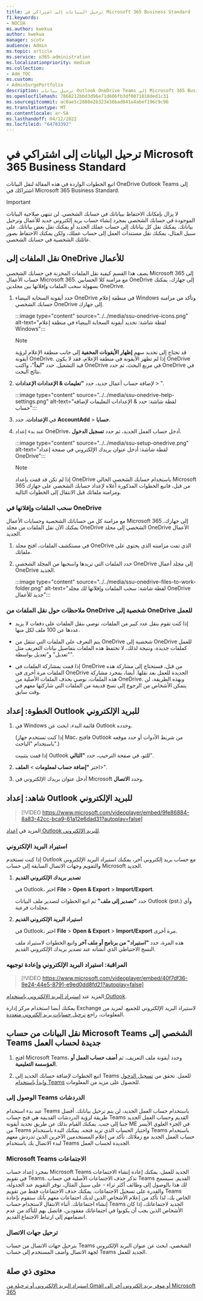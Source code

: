 ```yaml
---
title: ترحيل البيانات إلى اشتراكي في Microsoft 365 Business Standard
f1.keywords:
- NOCSH
ms.author: kwekua
author: kwekua
manager: scotv
audience: Admin
ms.topic: article
ms.service: o365-administration
ms.localizationpriority: medium
ms.collection:
- Adm_TOC
ms.custom:
- AdminSurgePortfolio
description: ترحيل بيانات Outlook OneDrive Teams إلى Microsoft 365 Business Standard
ms.openlocfilehash: 7868212bbd3d96e71d606fb3df0071018ded1c31
ms.sourcegitcommit: ac0ae5c2888e2b323e36bad041a4abef196c9c96
ms.translationtype: MT
ms.contentlocale: ar-SA
ms.lasthandoff: 04/12/2022
ms.locfileid: "64783392"
---
```

# <a name="migrate-data-to-my-microsoft-365-business-standard-subscription"></a>ترحيل البيانات إلى اشتراكي في Microsoft 365 Business Standard

اتبع الخطوات الواردة في هذه المقالة لنقل البيانات OneDrive Outlook Teams إلى اشتراكك في Microsoft 365 Business Standard.

> [!IMPORTANT]
> لا يزال بإمكانك الاحتفاظ ببياناتك في حسابك الشخصي. لن تنتهي صلاحية البيانات الموجودة في حسابك الشخصي بمجرد إنشاء حساب بريد إلكتروني جديد للأعمال وترحيل بياناتك. يمكنك نقل كل بياناتك إلى حساب عملك الجديد أو يمكنك نقل بعض بياناتك. على سبيل المثال، يمكنك نقل مستندات العمل إلى حساب عملك، ولكن يمكنك الاحتفاظ بصور عائلتك الشخصية في حسابك الشخصي.

## <a name="move-files-to-onedrive-for-business"></a>نقل الملفات إلى OneDrive للأعمال

يصف هذا القسم كيفية نقل الملفات المخزنة في حسابك الشخصي Microsoft 365 إلى حساب الأعمال Microsoft 365. مع مزامنة كلا الحسابين OneDrive إلى جهازك، يمكنك بسهولة سحب الملفات وإفلاتها بين مجلدين OneDrive.

1. حدد أيقونة السحابة البيضاء OneDrive في منطقة إعلام Windows وتأكد من مزامنة حسابك الشخصي OneDrive إلى جهازك.

    :::image type="content" source="../../media/ssu-onedrive-icons.png" alt-text="لقطة شاشة: تحديد أيقونة السحابة البيضاء في منطقة إعلام Windows":::

    > [!NOTE]
    > قد تحتاج إلى تحديد سهم **إظهار الأيقونات المخفية** إلى جانب منطقة الإعلام لرؤية أيقونة OneDrive. إذا لم تظهر الأيقونة في منطقة الإعلام، فقد لا يكون OneDrive قيد التشغيل. حدد **"ابدأ**"، واكتب OneDrive في مربع البحث، ثم حدد OneDrive في نتائج البحث.

2. لإضافة حساب أعمال جديد، حدد **"تعليمات & الإعدادات الإعدادات** > ".

    :::image type="content" source="../../media/ssu-onedrive-help-settings.png" alt-text="لقطة شاشة: حدد & الإعدادات التعليمات لإضافة حساب":::

3. في **الإعدادات**، حدد **AccountAdd** >  **حسابا**.

4. عند بدء إعداد OneDrive، أدخل حساب العمل الجديد، ثم حدد **تسجيل الدخول**.

    :::image type="content" source="../../media/ssu-setup-onedrive.png" alt-text="لقطة شاشة: أدخل عنوان بريدك الإلكتروني في صفحة إعداد OneDrive":::

    > [!NOTE]
    > إذا لم تكن قد قمت بإعداد OneDrive باستخدام حسابك الشخصي الحالي Microsoft 365 من قبل، فاتبع الخطوات المذكورة أعلاه لإعداد حسابك الشخصي على جهازك ومزامنة ملفاتك قبل الانتقال إلى الخطوات التالية.

### <a name="drag-and-drop-files-in-onedrive"></a>سحب الملفات وإفلاتها في OneDrive

مع مزامنة كل من حساباتك الشخصية وحسابات الأعمال Microsoft 365 إلى جهازك، يمكنك الآن نقل الملفات من مجلد OneDrive الشخصي إلى مجلد OneDrive الأعمال الجديد.

1. في مستكشف الملفات، افتح مجلد OneDrive الذي تمت مزامنته الذي يحتوي على ملفاتك.

2. حدد الملفات التي تريدها واسحبها من المجلد الشخصي OneDrive إلى مجلد أعمال OneDrive الجديد.

    :::image type="content" source="../../media/ssu-onedrive-files-to-work-folder.png" alt-text="لقطة شاشة: سحب الملفات وإفلاتها لك مجلد OneDrive جديد للأعمال":::

### <a name="notes-about-moving-files-from-onedrive-personal-to-onedrive-for-work"></a>ملاحظات حول نقل الملفات من OneDrive شخصية إلى OneDrive للعمل

- إذا كنت تقوم بنقل عدد كبير من الملفات، نوصي بنقل الملفات على دفعات لا يزيد عددها عن 100 ملف لكل منها.

- يتم التعرف على الملفات التي تنتقل من OneDrive شخصية إلى OneDrive للعمل كملفات جديدة، ونتيجة لذلك، لا تحتفظ هذه الملفات بتفاصيل بيانات التعريف مثل "تعديل" و"تعديل بواسطة".

- إذا قمت بمشاركة الملفات في OneDrive من قبل، فستحتاج إلى مشاركة هذه الملفات مرة أخرى في OneDrive الجديدة للعمل بعد نقلها. أيضا، بمجرد مشاركة هذه الملفات، نوصي بحذف الملفات الأصلية من OneDrive. وبهذه الطريقة، لن يتمكن الأشخاص من الرجوع إلى نسخ قديمة من الملفات التي شاركتها معهم في وقت سابق.

## <a name="step-set-up-outlook-for-email"></a>الخطوة: إعداد Outlook للبريد الإلكتروني

1. في Windows قائمة البدء، ابحث عن Outlook وحدده.

    (إذا كنت تستخدم جهاز Mac، فافتح Outlook من شريط الأدوات أو حدد موقعه باستخدام "الباحث".)

    إذا قمت بتثبيت Outlook للتو، في صفحة الترحيب، حدد **"التالي**".

2. اختر **"إضافة حساب لمعلومات** \> **الملف**\>".

3. أدخل عنوان بريدك الإلكتروني في Microsoft وحدد **الاتصال**.

## <a name="watch-set-up-outlook-for-email"></a>شاهد: إعداد Outlook للبريد الإلكتروني

> [!VIDEO https://www.microsoft.com/videoplayer/embed/9fe86884-8a83-42cc-bca9-61a12e6dad31?autoplay=false]
  
المزيد في [إعداد Outlook للبريد الإلكتروني](https://support.microsoft.com/office/f5bf0cd1-e1f3-4b0d-a022-ecab17efe86f).
  
### <a name="import-email"></a>استيراد البريد الإلكتروني

إذا كنت تستخدم Outlook مع حساب بريد إلكتروني آخر، يمكنك استيراد البريد الإلكتروني والتقويم وجهات الاتصال السابقة إلى حساب Microsoft الجديد.
  
1. **تصدير بريدك الإلكتروني القديم**

    في Outlook، اختر **File** \> **Open &amp; Export** \> **Import/Export**.

    حدد **"تصدير إلى ملف"** ثم اتبع الخطوات لتصدير ملف البيانات Outlook (pst.) وأي مجلدات فرعية.

2. **استيراد البريد الإلكتروني القديم**

    في Outlook، اختر **File** \> **Open &amp; Export** \> **Import/Export** مرة أخرى.

    هذه المرة، حدد **"استيراد" من برنامج أو ملف آخر** واتبع الخطوات لاستيراد ملف النسخ الاحتياطي الذي أنشأته عند تصدير بريدك الإلكتروني القديم.

### <a name="watch-import-and-redirect-email"></a>المراقبة: استيراد البريد الإلكتروني وإعادة توجيهه

> [!VIDEO https://www.microsoft.com/videoplayer/embed/40f7df36-9e24-44e5-8791-e9ed0dd8fd21?autoplay=false]
  
المزيد عند [استيراد البريد الإلكتروني باستخدام Outlook](https://support.microsoft.com/office/6a3771d4-4c1d-4a25-92a6-0b8e476335de).

يمكنك أيضا استخدام مركز إدارة Exchange لاستيراد البريد الإلكتروني للجميع. لمزيد من المعلومات، راجع [ترحيل حسابات بريد إلكتروني متعددة](/Exchange/mailbox-migration/mailbox-migration).

## <a name="move-data-from-your-personal-microsoft-teams-account-to-new-teams-for-work-account"></a>نقل البيانات من حساب Microsoft Teams الشخصي إلى Teams جديدة لحساب العمل

1. افتح Microsoft Teams، وحدد أيقونة ملف التعريف، ثم **أضف حساب العمل أو المؤسسة التعليمية**.

2. اتبع الخطوات لإضافة حسابك الجديد إلى Teams للعمل. تحقق من [تسجيل الدخول وابدأ باستخدام Teams](https://support.microsoft.com/office/sign-in-and-get-started-with-teams-6723dc43-dbc0-46e6-af49-8a2d1c5cb937) للحصول على مزيد من المعلومات.

### <a name="access-teams-chats"></a>الوصول إلى Teams الدردشات

عند بدء استخدام Teams باستخدام حساب العمل الجديد، لن يتم ترحيل بياناتك. أفضل طريقة لرؤية الدردشات القديمة هي فتح حساب Teams القديم وحساب العمل الجديد جنبا إلى جنب. يمكنك القيام بذلك عن طريق تحديد أيقونة ME في الجزء العلوي الأيسر من Teams واختيار الحساب الذي تريد فتحه. يمكنك البدء باستخدام Teams باستخدام حساب العمل الجديد مع زملائك. تأكد من إعلام المستخدمين الآخرين الذين تدردش معهم لبدء الاتصال بك باستخدام Teams الجديدة لحساب العمل.

### <a name="microsoft-teams-meetings"></a>Microsoft Teams الاجتماعات

بمجرد إعداد حساب Microsoft Teams الجديد للعمل، يمكنك إعادة إنشاء الاجتماعات في تقويم Teams. تذكر حذف الاجتماعات الأصلية في حساب Teams القديم. سيسمح لك هذا بالوصول إلى وظائف أكثر ثراء - على سبيل المثال، توفر التقويم عند الجدولة، والقدرة على تسجيل الاجتماعات. يمكنك حذف الاجتماعات فقط من تقويم Teams الخاص بك، لذا تأكد من إعلام الأشخاص الذين لديك اجتماعات معهم بأنك ستقوم بإعادة إنشاء اجتماعاتك. أثناء الانتقال لاستخدام حساب Teams الجديد لاجتماعاتك، إذا كان الأشخاص الذين يجب أن يكونوا في اجتماعاتك مفقودين، فاتصل بهم للتأكد من عدم انضمامهم إلى ارتباط الاجتماع القديم.

### <a name="migrating-contacts"></a>ترحيل جهات الاتصال

بترحيل جهات الاتصال من حساب Teams الشخصي، ابحث عن عنوان البريد الإلكتروني لجهة الاتصال وأضف المستخدم إلى حساب Teams الجديد للعمل.

## <a name="related-content"></a>محتوى ذي صلة

[استيراد البريد الإلكتروني أو ترحيله من Gmail أو موفر بريد إلكتروني آخر إلى Microsoft 365](../setup/migrate-email-and-contacts-admin.md)

<!--## Download desktop apps

Download Microsoft 365 apps by following the steps in this article.

1. Open any of your Microsoft 365 apps, like Word, Excel or PowerPoint, select your profile icon and then **Sign in with a different account**. Follow the steps and choose **Next** to set up Outlook.

2. Open Outlook, enter your new email address, and select **Connect**. Follow the steps and choose **Next** to set up OneDrive.

3. Select the OneDrive cloud icon from your taskbar and follow the steps to move your files to your new OneDrive for Business folder. Select **Next** to set up Microsoft Teams.

4. Open Teams, select your profile icon, and then **Add work or school account**. Follow the steps to add your new account to Teams. Select **I'm done** when Teams is set up.-->

<!--## Next steps

## Accept a new invitation to change your personal email account to a business email account

Your email looks like this to set up your business user account. When you get this email, you'll have to complete a few steps before you can start using your new user account.

(**Add screenshot here**)

1. From the invitation email, select **Accept**.

2. On the **Join Microsoft 365 Business...** page, select **Next**.

3. On the Sign up page, make sure you use the email used in the invitation email, and create a password. Select **Create account**.

3. Choose **Accept** on the **Terms and Conditions** page.

1. On the Review permissions page, choose **Accept**.

1. On the Welcome to Microsoft 365 page, you can download Office desktop and mobile apps, and set up OneDrive.-->